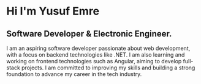 Hi I'm Yusuf Emre
==================================================================================================================================

Software Developer & Electronic Engineer.
-------------------------------------

I am an aspiring software developer passionate about web development, with a
focus on backend technologies like .NET. I am also learning and working on
frontend technologies such as Angular, aiming to develop full-stack projects. I am
committed to improving my skills and building a strong foundation to advance my
career in the tech industry.



